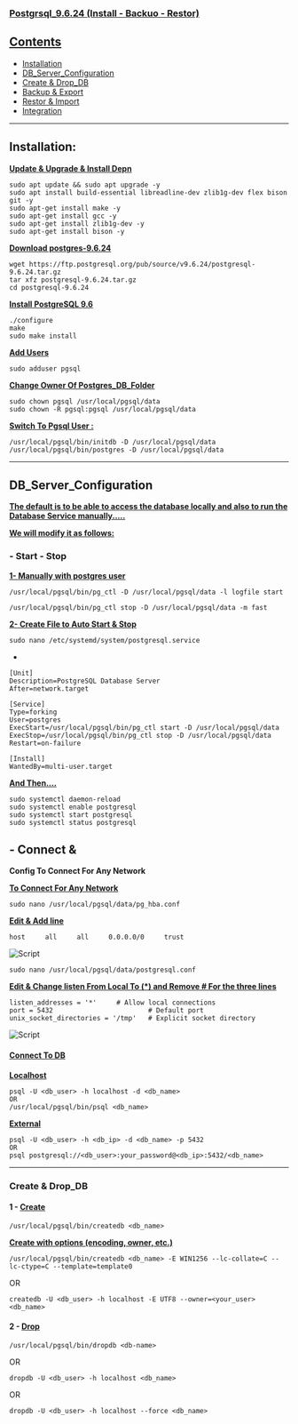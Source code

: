### <ins>Postgrsql_9.6.24 (Install - Backuo - Restor)

## <ins>Contents
- [Installation](#installation)
- [DB_Server_Configuration](#db_server_configuration)
- [Create & Drop_DB](#create--drop_db)
- [Backup & Export](#backup-export)
- [Restor & Import](#restor-import)
- [Integration](#integration)
----
## Installation: 
**<ins>Update & Upgrade & Install Depn**

    sudo apt update && sudo apt upgrade -y
    sudo apt install build-essential libreadline-dev zlib1g-dev flex bison git -y
    sudo apt-get install make -y
    sudo apt-get install gcc -y
    sudo apt-get install zlib1g-dev -y
    sudo apt-get install bison -y

**<ins>Download postgres-9.6.24**

    wget https://ftp.postgresql.org/pub/source/v9.6.24/postgresql-9.6.24.tar.gz
    tar xfz postgresql-9.6.24.tar.gz
    cd postgresql-9.6.24

**<ins>Install PostgreSQL 9.6**

    ./configure
    make
    sudo make install

**<ins>Add Users**

    sudo adduser pgsql 

**<ins>Change Owner Of Postgres_DB_Folder** 

    sudo chown pgsql /usr/local/pgsql/data
    sudo chown -R pgsql:pgsql /usr/local/pgsql/data

**<ins>Switch To Pgsql User :**

    /usr/local/pgsql/bin/initdb -D /usr/local/pgsql/data
    /usr/local/pgsql/bin/postgres -D /usr/local/pgsql/data
----

## DB_Server_Configuration
**<ins>The default is to be able to access the database locally and also to run the Database Service manually.....**

**<ins>We will modify it as follows:**
### - Start - Stop

**<ins>1- Manually with postgres user** 

    
    /usr/local/pgsql/bin/pg_ctl -D /usr/local/pgsql/data -l logfile start
   
    /usr/local/pgsql/bin/pg_ctl stop -D /usr/local/pgsql/data -m fast


**<ins>2- Create File to Auto Start & Stop**


    sudo nano /etc/systemd/system/postgresql.service 

-

    [Unit]
    Description=PostgreSQL Database Server
    After=network.target

    [Service]
    Type=forking
    User=postgres
    ExecStart=/usr/local/pgsql/bin/pg_ctl start -D /usr/local/pgsql/data
    ExecStop=/usr/local/pgsql/bin/pg_ctl stop -D /usr/local/pgsql/data
    Restart=on-failure

    [Install]
    WantedBy=multi-user.target 

**<ins>And Then....**

    sudo systemctl daemon-reload
    sudo systemctl enable postgresql
    sudo systemctl start postgresql
    sudo systemctl status postgresql


## - Connect & 
**Config To Connect For Any Network**


**<ins>To Connect For Any Network**

    sudo nano /usr/local/pgsql/data/pg_hba.conf
**<ins>Edit & Add line**

    host     all     all     0.0.0.0/0     trust


![Script]()

    sudo nano /usr/local/pgsql/data/postgresql.conf
**<ins>Edit & Change listen From Local To (*) and Remove # For the three lines**

    listen_addresses = '*'     # Allow local connections
    port = 5432                        # Default port
    unix_socket_directories = '/tmp'   # Explicit socket directory

![Script]()



#### <ins>Connect To DB

**<ins>Localhost**

    psql -U <db_user> -h localhost -d <db_name>  
    OR
    /usr/local/pgsql/bin/psql <db_name>

**<ins>External**

    psql -U <db_user> -h <db_ip> -d <db_name> -p 5432
    OR
    psql postgresql://<db_user>:your_password@<db_ip>:5432/<db_name>

   ---

### Create & Drop_DB
   #### 1 - <ins>Create

    /usr/local/pgsql/bin/createdb <db_name>

**<ins>Create with options (encoding, owner, etc.)**

    /usr/local/pgsql/bin/createdb <db_name> -E WIN1256 --lc-collate=C --lc-ctype=C --template=template0

OR

    createdb -U <db_user> -h localhost -E UTF8 --owner=<your_user> <db_name>


#### 2 - <ins>Drop

    /usr/local/pgsql/bin/dropdb <db-name>
    
OR

    dropdb -U <db_user> -h localhost <db_name>

   OR

    dropdb -U <db_user> -h localhost --force <db_name>


















































